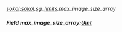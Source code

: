 _[sokol](../../modules/sokol/sokol-module.md):[sokol](../../modules/sokol/sokol-module.md).[sg\_limits](../../modules/sokol/sokol-sg_limits.md).max\_image\_size\_array_
##### Field max\_image\_size\_array:[UInt](../../modules/wonkey/wonkey-types-uint.md)
